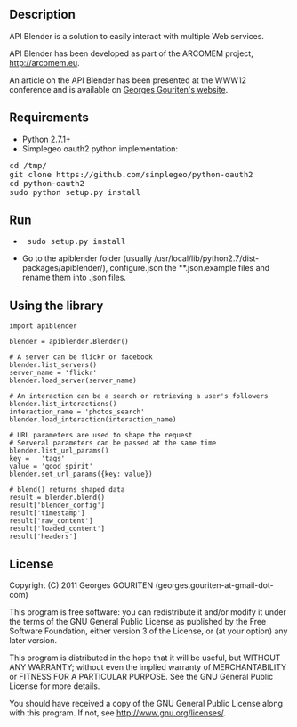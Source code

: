 Description
-------
API Blender is a solution to easily interact with multiple Web services.

API Blender has been developed as part of the
ARCOMEM project, <http://arcomem.eu>.

An article on the API Blender has been presented at the WWW12 conference and
is available on 
[Georges Gouriten's website](http://perso.telecom-paristech.fr/~gouriten/).

Requirements
------------
* Python 2.7.1+
* Simplegeo oauth2 python implementation:
<pre>
cd /tmp/
git clone https://github.com/simplegeo/python-oauth2
cd python-oauth2
sudo python setup.py install
</pre>

Run
---
* <pre> sudo setup.py install </pre>
* Go to the apiblender folder (usually
/usr/local/lib/python2.7/dist-packages/apiblender/), configure.json the
**.json.example files and rename them into .json files.

Using the library
---

```
import apiblender

blender = apiblender.Blender()

# A server can be flickr or facebook  
blender.list_servers()
server_name = 'flickr' 
blender.load_server(server_name) 

# An interaction can be a search or retrieving a user's followers
blender.list_interactions()
interaction_name = 'photos_search'
blender.load_interaction(interaction_name)

# URL parameters are used to shape the request
# Serveral parameters can be passed at the same time
blender.list_url_params()
key =   'tags'
value = 'good spirit'
blender.set_url_params({key: value})

# blend() returns shaped data
result = blender.blend()
result['blender_config']
result['timestamp']
result['raw_content']
result['loaded_content']
result['headers']
```

License
-------
Copyright (C) 2011  Georges GOURITEN (georges.gouriten-at-gmail-dot-com)

This program is free software: you can redistribute it and/or modify
it under the terms of the GNU General Public License as published by
the Free Software Foundation, either version 3 of the License, or
(at your option) any later version.

This program is distributed in the hope that it will be useful,
but WITHOUT ANY WARRANTY; without even the implied warranty of
MERCHANTABILITY or FITNESS FOR A PARTICULAR PURPOSE.  See the
GNU General Public License for more details.

You should have received a copy of the GNU General Public License
along with this program.  If not, see <http://www.gnu.org/licenses/>.
